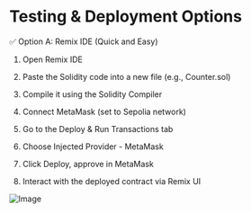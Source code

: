 # Testing & Deployment Options
✅ Option A: Remix IDE (Quick and Easy)
1. Open Remix IDE

2. Paste the Solidity code into a new file (e.g., Counter.sol)

3. Compile it using the Solidity Compiler

4. Connect MetaMask (set to Sepolia network)

5. Go to the Deploy & Run Transactions tab

6. Choose Injected Provider - MetaMask

7. Click Deploy, approve in MetaMask

8. Interact with the deployed contract via Remix UI
   
![Image](https://github.com/user-attachments/assets/e9529885-d6c4-4ece-a1ce-d33d2e05cdac)
